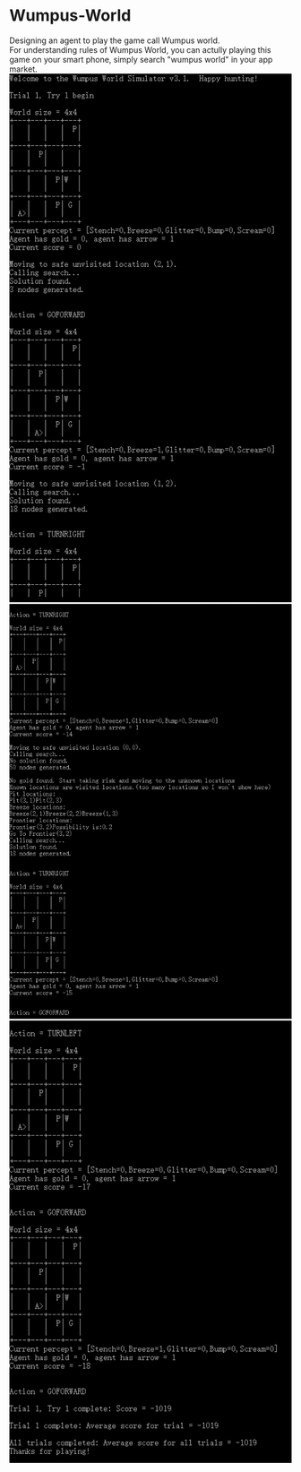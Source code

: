 # Wumpus-World
Designing an agent to play the game call Wumpus world.  
For understanding rules of Wumpus World, you can actully playing this game on your smart phone, simply search "wumpus world" in your app market.
![image](https://github.com/14080204/Wumpus-World/blob/main/1.PNG)  
![image](https://github.com/14080204/Wumpus-World/blob/main/2.PNG)  
![image](https://github.com/14080204/Wumpus-World/blob/main/3.PNG)
